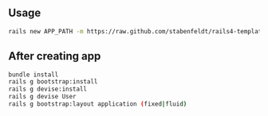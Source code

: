 ## Usage

```bash
rails new APP_PATH -m https://raw.github.com/stabenfeldt/rails4-templates/master/main.rb
```

## After creating app

```bash
bundle install
rails g bootstrap:install
rails g devise:install
rails g devise User
rails g bootstrap:layout application (fixed|fluid)
```

